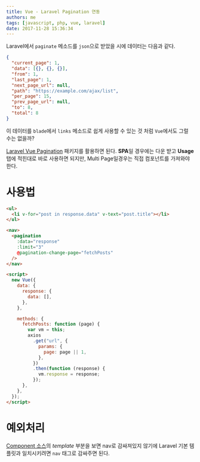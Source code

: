 ```yaml
---
title: Vue - Laravel Pagination 연동
authors: me
tags: [javascript, php, vue, laravel]
date: 2017-11-28 15:36:34
---
```


Laravel에서 `paginate` 메소드를 `json`으로 받았을 시에 데이터는 다음과 같다.

```json title="response"
{
  "current_page": 1,
  "data": [{}, {}, {}],
  "from": 1,
  "last_page": 1,
  "next_page_url": null,
  "path": "https://example.com/ajax/list",
  "per_page": 15,
  "prev_page_url": null,
  "to": 8,
  "total": 8
}
```

이 데이터를 `blade`에서 `links` 메소드로 쉽게 사용할 수 있는 것 처럼 `Vue`에서도 그럴 수는 없을까?

[Laravel Vue Pagination](https://github.com/gilbitron/laravel-vue-pagination) 패키지를 활용하면 된다.
**SPA**일 경우에는 다운 받고 **Usage** 탭에 적힌대로 바로 사용하면 되지만, Multi Page일경우는 직접 컴포넌트를 가져와야한다.

# 사용법

```html
<ul>
  <li v-for="post in response.data" v-text="post.title"></li>
</ul>

<nav>
  <pagination
    :data="response"
    :limit="3"
    @pagination-change-page="fetchPosts"
  />
</nav>

<script>
  new Vue({
    data: {
      response: {
        data: [],
      },
    },

    methods: {
      fetchPosts: function (page) {
        var vm = this;
        axios
          .get("url", {
            params: {
              page: page || 1,
            },
          })
          .then(function (response) {
            vm.response = response;
          });
      },
    },
  });
</script>
```

# 예외처리

[Component 소스](https://github.com/gilbitron/laravel-vue-pagination/blob/master/src/laravel-vue-pagination.js#L25)의 _template_ 부분을 보면 nav로 감싸져있지 않기에 Laravel 기본 템플릿과 일치시키려면 `nav` 태그로 감싸주면 된다.
